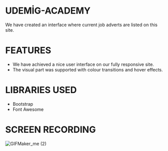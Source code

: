 # UDEMİG-ACADEMY

We have created an interface where current job adverts are listed on this site.

# FEATURES
- We have achieved a nice user interface on our fully responsive site.
- The visual part was supported with colour transitions and hover effects.

# LIBRARIES USED
- Bootstrap
- Font Awesome

# SCREEN RECORDING
![GIFMaker_me (2)](https://github.com/Emrah76/Udemig-academy/assets/150621750/6c768521-dbeb-4618-ba17-b9dccb8b9b44)
